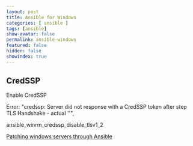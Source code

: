 ```yaml
---
layout: post
title: Ansible for Windows
categories: [ ansible ]
tags: [ansible]
show-avatar: false
permalink: ansible-windows
featured: false
hidden: false
showindex: true
---
```


## CredSSP

Enable CredSSP

Error:
"credssp: Server did not response with a CredSSP token after step TLS Handshake - actual ''",

ansible_winrm_credssp_disable_tlsv1_2

[Patching windows servers through Ansible](https://medium.com/@gopi.narayanaswamy/patching-windows-servers-through-ansible-32f5f606b6c0)